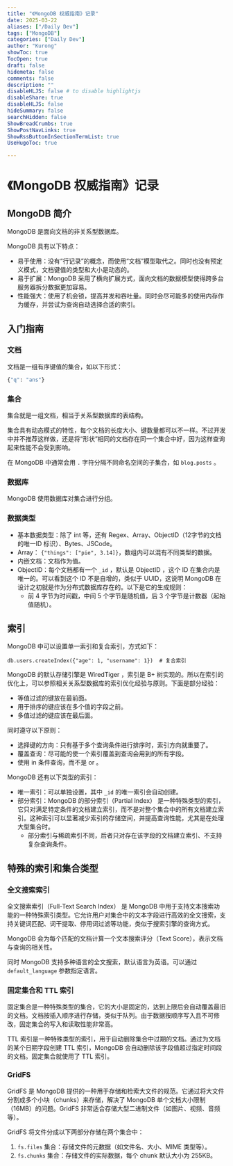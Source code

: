 ```yaml
---
title: "《MongoDB 权威指南》记录"
date: 2025-03-22
aliases: ["/Daily Dev"]
tags: ["MongoDB"]
categories: ["Daily Dev"]
author: "Kurong"
showToc: true
TocOpen: true
draft: false
hidemeta: false
comments: false
description: ""
disableHLJS: false # to disable highlightjs
disableShare: true
disableHLJS: false
hideSummary: false
searchHidden: false
ShowBreadCrumbs: true
ShowPostNavLinks: true
ShowRssButtonInSectionTermList: true
UseHugoToc: true

---
```


# 《MongoDB 权威指南》记录

  ## MongoDB 简介

MongoDB 是面向文档的非关系型数据库。

MongoDB 具有以下特点：

- 易于使用：没有“行记录”的概念，而使用“文档”模型取代之。同时也没有预定义模式，文档键值的类型和大小是动态的。
- 易于扩展：MongoDB 采用了横向扩展方式，面向文档的数据模型使得跨多台服务器拆分数据更加容易。
- 性能强大：使用了机会锁，提高并发和吞吐量。同时会尽可能多的使用内存作为缓存，并尝试为查询自动选择合适的索引。



## 入门指南

### 文档

文档是一组有序键值的集合，如以下形式：

```python
{"q": "ans"}
```

### 集合

集合就是一组文档，相当于关系型数据库的表结构。

集合具有动态模式的特性，每个文档的长度大小、键数量都可以不一样。不过开发中并不推荐这样做，还是将“形状”相同的文档存在同一个集合中好，因为这样查询起来性能不会受到影响。

在 MongoDB 中通常会用 `.` 字符分隔不同命名空间的子集合，如 `blog.posts` 。

### 数据库

MongoDB 使用数据库对集合进行分组。

### 数据类型

- 基本数据类型：除了 int 等，还有 Regex、Array、ObjectID（12字节的文档的唯一ID 标识）、Bytes、JSCode。
- Array： `{"things": ["pie", 3.14]}`，数组内可以混有不同类型的数据。
- 内嵌文档：文档作为值。
- ObjectID：每个文档都有一个 `_id` ，默认是 ObjectID ，这个 ID 在集合内是唯一的。可以看到这个 ID 不是自增的，类似于 UUID，这说明 MongoDB 在设计之初就是作为分布式数据库存在的。以下是它的生成规则：
  - 前 4 字节为时间戳，中间 5 个字节是随机值，后 3 个字节是计数器（起始值随机）。



## 索引

MongoDB 中可以设置单一索引和复合索引，方式如下：

```shell
db.users.createIndex({"age": 1, "username": 1})  # 复合索引
```

MongoDB 的默认存储引擎是 WiredTiger ，索引是 B+ 树实现的。所以在索引的优化上，可以参照相关关系型数据库的索引优化经验与原则。下面是部分经验：

- 等值过滤的键放在最前面。
- 用于排序的键应该在多个值的字段之前。
- 多值过滤的键应该在最后面。

同时遵守以下原则：

- 选择键的方向：只有基于多个查询条件进行排序时，索引方向就重要了。
- 覆盖查询：尽可能的使一个索引覆盖到查询会用到的所有字段。
- 使用 in 条件查询，而不是 or 。

MongoDB 还有以下类型的索引：

- 唯一索引：可以单独设置，其中 `_id` 的唯一索引会自动创建。
- 部分索引：MongoDB 的部分索引（Partial Index） 是一种特殊类型的索引，它只对满足特定条件的文档建立索引，而不是对整个集合中的所有文档建立索引。这种索引可以显著减少索引的存储空间，并提高查询性能，尤其是在处理大型集合时。
  - 部分索引与稀疏索引不同，后者只对存在该字段的文档建立索引、不支持复杂查询条件。



## 特殊的索引和集合类型

 ### 全文搜索索引

全文搜索索引（Full-Text Search Index） 是 MongoDB 中用于支持文本搜索功能的一种特殊索引类型。它允许用户对集合中的文本字段进行高效的全文搜索，支持关键词匹配、词干提取、停用词过滤等功能，类似于搜索引擎的查询方式。

MongoDB 会为每个匹配的文档计算一个文本搜索评分（Text Score），表示文档与查询的相关性。

同时 MongoDB 支持多种语言的全文搜索，默认语言为英语。可以通过 `default_language` 参数指定语言。

### 固定集合和 TTL 索引

固定集合是一种特殊类型的集合，它的大小是固定的，达到上限后会自动覆盖最旧的文档。文档按插入顺序进行存储，类似于队列。由于数据按顺序写入且不可修改，固定集合的写入和读取性能非常高。

TTL 索引是一种特殊类型的索引，用于自动删除集合中过期的文档。通过为文档的某个日期字段创建 TTL 索引，MongoDB 会自动删除该字段值超过指定时间段的文档。固定集合就使用了 TTL 索引。

### GridFS

GridFS 是 MongoDB 提供的一种用于存储和检索大文件的规范。它通过将大文件分割成多个小块（chunks）来存储，解决了 MongoDB 单个文档大小限制（16MB）的问题。GridFS 非常适合存储大型二进制文件（如图片、视频、音频等）。

GridFS 将文件分成以下两部分存储在两个集合中：

1. `fs.files` 集合：存储文件的元数据（如文件名、大小、MIME 类型等）。
2. `fs.chunks` 集合：存储文件的实际数据，每个 chunk 默认大小为 255KB。

